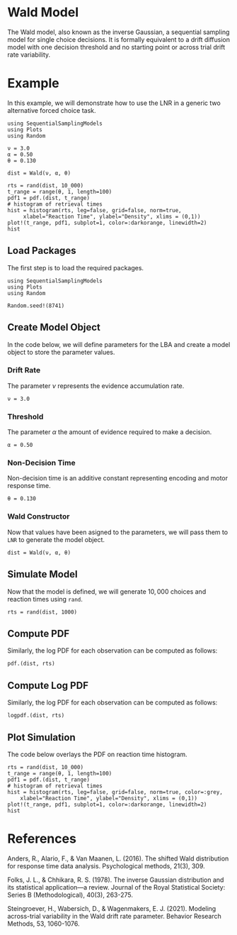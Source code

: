 # Wald Model

The Wald model, also known as the inverse Gaussian, a sequential sampling model for single choice decisions. It is formally equivalent to a drift diffusion model with one decision threshold and no starting point or across trial drift rate variability.

# Example
In this example, we will demonstrate how to use the LNR in a generic two alternative forced choice task. 
```@setup wald
using SequentialSamplingModels
using Plots
using Random

ν = 3.0
α = 0.50
θ = 0.130

dist = Wald(ν, α, θ)

rts = rand(dist, 10_000)
t_range = range(θ, 1, length=100)
pdf1 = pdf.(dist, t_range)
# histogram of retrieval times
hist = histogram(rts, leg=false, grid=false, norm=true,
     xlabel="Reaction Time", ylabel="Density", xlims = (0,1))
plot!(t_range, pdf1, subplot=1, color=:darkorange, linewidth=2)
hist
```

## Load Packages
The first step is to load the required packages.

```@example wald
using SequentialSamplingModels
using Plots
using Random

Random.seed!(8741)
```
## Create Model Object
In the code below, we will define parameters for the LBA and create a model object to store the parameter values. 

### Drift Rate

The parameter $\nu$ represents the evidence accumulation rate.

```@example wald
ν = 3.0
```
### Threshold

The parameter $\alpha$ the amount of evidence required to make a decision.

```@example wald 
α = 0.50
```
### Non-Decision Time
Non-decision time is an additive constant representing encoding and motor response time. 
```@example wald 
θ = 0.130
```
### Wald Constructor 

Now that values have been asigned to the parameters, we will pass them to `LNR` to generate the model object.

```@example wald 
dist = Wald(ν, α, θ)
```
## Simulate Model

Now that the model is defined, we will generate $10,000$ choices and reaction times using `rand`. 

 ```@example wald 
rts = rand(dist, 1000)
```

## Compute  PDF
Similarly, the log PDF for each observation can be computed as follows:

 ```@example wald 
pdf.(dist, rts)
```

## Compute Log PDF
Similarly, the log PDF for each observation can be computed as follows:

 ```@example wald 
logpdf.(dist, rts)
```

## Plot Simulation
The code below overlays the PDF on reaction time histogram.
 ```@example wald 
rts = rand(dist, 10_000)
t_range = range(θ, 1, length=100)
pdf1 = pdf.(dist, t_range)
# histogram of retrieval times
hist = histogram(rts, leg=false, grid=false, norm=true, color=:grey,
     xlabel="Reaction Time", ylabel="Density", xlims = (0,1))
plot!(t_range, pdf1, subplot=1, color=:darkorange, linewidth=2)
hist
```
# References

Anders, R., Alario, F., & Van Maanen, L. (2016). The shifted Wald distribution for response time data analysis. Psychological methods, 21(3), 309.

Folks, J. L., & Chhikara, R. S. (1978). The inverse Gaussian distribution and its statistical application—a review. Journal of the Royal Statistical Society: Series B (Methodological), 40(3), 263-275.

Steingroever, H., Wabersich, D., & Wagenmakers, E. J. (2021). Modeling across-trial variability in the Wald drift rate parameter. Behavior Research Methods, 53, 1060-1076.

